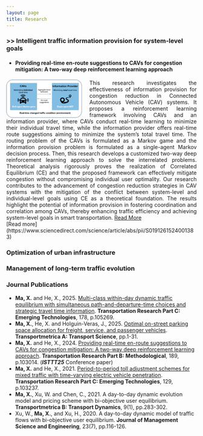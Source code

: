 ```yaml
---
layout: page
title: Research
---
```


### >> Intelligent traffic information provision for system-level goals

- #### Providing real-time en-route suggestions to CAVs for congestion mitigation: A two-way deep reinforcement learning approach

<img src="/assets/img/research-isttt25-1.jpg" alt="photo" width="200" style="float: left; margin-right: 20px; border-radius: 8px;" />

<div style="text-align: justify;">
This research investigates the effectiveness of information provision for congestion reduction in Connected Autonomous Vehicle (CAV) systems. It proposes a reinforcement learning framework involving CAVs and an information provider, where CAVs conduct real-time learning to minimize their individual travel time, while the information provider offers real-time route suggestions aiming to minimize the system’s total travel time. The routing problem of the CAVs is formulated as a Markov game and the information provision problem is formulated as a single-agent Markov decision process. Then, this research develops a customized two-way deep reinforcement learning approach to solve the interrelated problems. Theoretical analysis rigorously proves the realization of Correlated Equilibrium (CE) and that the proposed framework can effectively mitigate congestion without compromising individual user optimality. Our research contributes to the advancement of congestion reduction strategies in CAV systems with the mitigation of the conflict between system-level and individual-level goals using CE as a theoretical foundation. The results highlight the potential of information provision in fostering coordination and correlation among CAVs, thereby enhancing traffic efficiency and achieving system-level goals in smart transportation. <a href="https://www.sciencedirect.com/science/article/abs/pii/S0191261524001383">Read More</a>
</div>[Read more](https://www.sciencedirect.com/science/article/abs/pii/S0191261524001383)

### Optimization of urban infrastructure


### Management of long-term traffic evolution





### Journal Publications

- **Ma, X.** and He, X., 2025. [Multi-class within-day dynamic traffic equilibrium with simultaneous path-and-departure-time choices and strategic travel time information](https://www.sciencedirect.com/science/article/abs/pii/S0968090X25002736). **Transportation Research Part C: Emerging Technologies**, 178, p.105269.
- **Ma, X.**, He, X. and Holguin-Veras, J., 2025. [Optimal on-street parking space allocation for freight, service, and passenger vehicles](https://www.tandfonline.com/doi/abs/10.1080/23249935.2025.2498671). **Transportmetrica A: Transport Science**, pp.1-31.
- **Ma, X.** and He, X., 2024. [Providing real-time en-route suggestions to CAVs for congestion mitigation: A two-way deep reinforcement learning approach](https://www.sciencedirect.com/science/article/abs/pii/S0191261524001383). **Transportation Research Part B: Methodological**, 189, p.103014. (***ISTTT25*** Conference paper)
- **Ma, X.** and He, X., 2021. [Period-to-period toll adjustment schemes for mixed traffic with time-varying electric vehicle penetration](https://www.sciencedirect.com/science/article/abs/pii/S0968090X21002503). **Transportation Research Part C: Emerging Technologies**, 129, p.103237.
- **Ma, X.**, Xu, W. and Chen, C., 2021. A day-to-day dynamic evolution model and pricing scheme with bi-objective user equilibrium. **Transportmetrica B: Transport Dynamics**, 9(1), pp.283-302.
- Xu, W., **Ma, X.**, and Xu, H., 2020. A day-to-day dynamic model of traffic flows with bi-objective user equilibrium. **Journal of Management Science and Engineering**, 23(7), pp.116-126.


<br>



